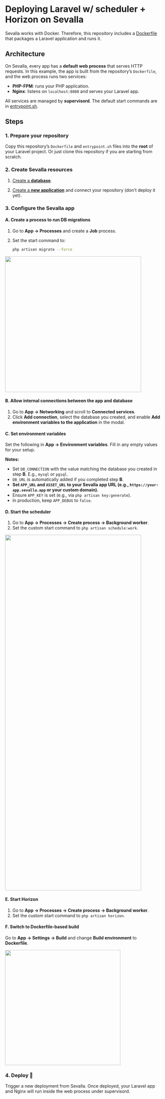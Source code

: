 # Deploying Laravel w/ scheduler + Horizon on Sevalla

Sevalla works with Docker. Therefore, this repository includes a [Dockerfile](/Dockerfile) that packages a Laravel application and runs it.

## Architecture

On Sevalla, every app has a **default web process** that serves HTTP requests. In this example, the app is built from the repository’s `Dockerfile`, and the web process runs two services:

- **PHP-FPM**: runs your PHP application.
- **Nginx**: listens on `localhost:8080` and serves your Laravel app.

All services are managed by **supervisord**. The default start commands are in [entrypoint.sh](/entrypoint.sh).

## Steps

### 1. Prepare your repository

Copy this repository’s `Dockerfile` and `entrypoint.sh` files into the **root** of your Laravel project. Or just clone this repository if you are starting from scratch.

### 2. Create Sevalla resources

1. [Create a **database**](https://app.sevalla.com/databases).

2. [Create a **new application**](https://app.sevalla.com/apps/new) and connect your repository (don't deploy it yet).

### 3. Configure the Sevalla app

#### A. Create a process to run DB migrations

1. Go to **App → Processes** and create a **Job** process.
2. Set the start command to:

   ```bash
   php artisan migrate --force
   ```

<img width="440" src="https://github.com/user-attachments/assets/7af80896-c431-4cd4-b5f0-5034b2c65d23" />

#### B. Allow internal connections between the app and database

1. Go to **App → Networking** and scroll to **Connected services**.
2. Click **Add connection**, select the database you created, and enable **Add environment variables to the application** in the modal.

#### C. Set environment variables

Set the following in **App → Environment variables**. Fill in any empty values for your setup.

**Notes:**
- Set `DB_CONNECTION` with the value matching the database you created in step **B**. E.g., `mysql` or `pgsql`.
- `DB_URL` is automatically added if you completed step **B**.
- **Set `APP_URL` and `ASSET_URL` to your Sevalla app URL (e.g., `https://your-app.sevalla.app` or your custom domain).**
- Ensure `APP_KEY` is set (e.g., via `php artisan key:generate`).
- In production, keep `APP_DEBUG` to `false`.

#### D. Start the scheduler

1. Go to **App → Processes → Create process → Background worker**.
2. Set the custom start command to `php artisan schedule:work`.

<img width="440" height="1152" src="https://github.com/user-attachments/assets/78224eac-66d0-4a49-b128-4087a31b37b5" />

#### E. Start Horizon

1. Go to **App → Processes → Create process → Background worker**.
2. Set the custom start command to `php artisan horizon`.

#### F. Switch to Dockerfile-based build

Go to **App → Settings → Build** and change **Build environment** to **Dockerfile**.

<img width="373" src="https://github.com/user-attachments/assets/b074529e-3f51-471d-aa89-9a585dda2e5a" />

### 4. Deploy 🚀

Trigger a new deployment from Sevalla. Once deployed, your Laravel app and Nginx will run inside the web process under supervisord.
